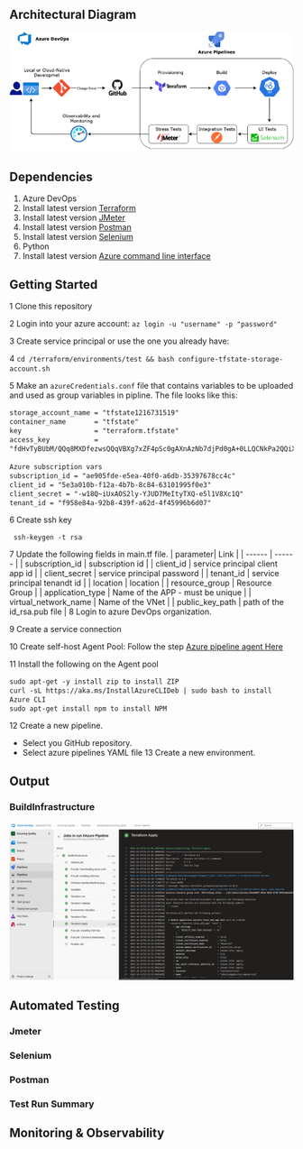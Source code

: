 ## Architectural Diagram
![alt text](diagram.png)
## Dependencies
1. Azure DevOps
2. Install latest version [Terraform](https://www.terraform.io/downloads.html)
3. Install  latest version [JMeter](https://jmeter.apache.org/download_jmeter.cgi)
4. Install latest version [Postman](https://www.postman.com/downloads/)
5. Install latest version [Selenium](https://sites.google.com/a/chromium.org/chromedriver/getting-started)
6. Python
7. Install  latest version  [Azure command line interface](https://docs.microsoft.com/en-us/cli/azure/install-azure-cli?view=azure-cli-latest)

## Getting Started
1 Clone this repository

2 Login into your azure account: `az login -u "username" -p "password"`

3 Create service principal or use the one you already have:

4 `cd /terraform/environments/test && bash configure-tfstate-storage-account.sh`

5 Make an `azureCredentials.conf` file that contains variables to be uploaded and used as group variables in pipline.
 The file looks like this:
  ```
  storage_account_name = "tfstate1216731519"
  container_name       = "tfstate"
  key                  = "terraform.tfstate"
  access_key           = "fdHvTyBUbM/QQq8MXDfezwsQQqVBXg7xZF4pSc0gAXnAzNb7djPd0gA+0LLQCNkPa2QQiXBlnkzB+ASt9z9jnQ=="

Azure subscription vars
subscription_id = "ae905fde-e5ea-40f0-a6db-35397678cc4c"
client_id = "5e3a010b-f12a-4b7b-8c84-63101995f0e3"
client_secret = "-w18Q~iUxAOS2ly-YJUD7MeItyTXQ-e5l1V8Xc1Q"
tenant_id = "f958e84a-92b8-439f-a62d-4f45996b6d07"
```
6 Create ssh key 
```
 ssh-keygen -t rsa 
```
7 Update the following fields in main.tf file.
| parameter| Link |
| ------ | ------ |
| subscription_id | subscription id |
| client_id | service principal client app id |
| client_secret | service principal password |
| tenant_id | service principal tenandt id |
| location | location |
| resource_group | Resource Group |
| application_type | Name of the APP - must be unique |
| virtual_network_name | Name of the VNet |
| public_key_path | path of the id_rsa.pub file |
8 Login to azure DevOps organization.

9 Create a service connection

10 Create self-host Agent Pool: Follow the step [Azure pipeline agent Here](https://github.com/dawitanelay/Azure-Devops-Building-CI-CD-Pipeline/blob/aa7ac4b8b6053b2aa1bf9788b6945877473d85b7/Azure%20Pipeline%20Agent.pdf)

11 Install the following on the Agent pool 
```
sudo apt-get -y install zip to install ZIP
curl -sL https://aka.ms/InstallAzureCLIDeb | sudo bash to install Azure CLI
sudo apt-get install npm to install NPM
```
12 Create a new pipeline.
  - Select you GitHub repository.
  - Select azure pipelines YAML file
13 Create a new environment.
## Output
### BuildInfrastructure
![Terraform output](./Screenshot/BuildInfrastructer.png)

## Automated Testing
### Jmeter

### Selenium

### Postman

### Test Run Summary

## Monitoring & Observability
